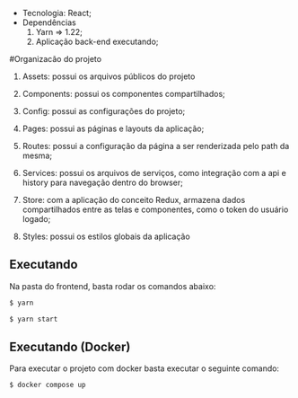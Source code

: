 

- Tecnologia: React;
- Dependências 
     1. Yarn => 1.22;
     2. Aplicação back-end executando;

#Organizacão do projeto

1. Assets: possui os arquivos públicos do projeto

2. Components: possui os componentes compartilhados;

3. Config: possui as configurações do projeto;

4. Pages: possui as páginas e layouts da aplicação;

5. Routes: possui a configuração da página a ser  renderizada pelo path da mesma;

6. Services: possui os arquivos de serviços, como integração com a api e history para navegação dentro do browser;

7. Store: com a aplicação do conceito Redux, armazena dados compartilhados entre as telas e componentes, como o token do usuário logado;

8. Styles: possui os estilos globais da aplicação

## Executando

Na pasta do frontend, basta rodar os comandos abaixo:
```bash
$ yarn
```

```bash
$ yarn start
```
## Executando (Docker)
Para executar o projeto com docker basta executar o seguinte comando:
 ```bash
$ docker compose up
```
